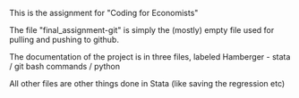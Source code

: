 This is the assignment for "Coding for Economists"

The file "final_assignment-git" is simply the (mostly) empty file used for pulling and pushing to github.

The documentation of the project is in three files, labeled Hamberger - stata / git bash commands / python

All other files are other things done in Stata (like saving the regression etc)
